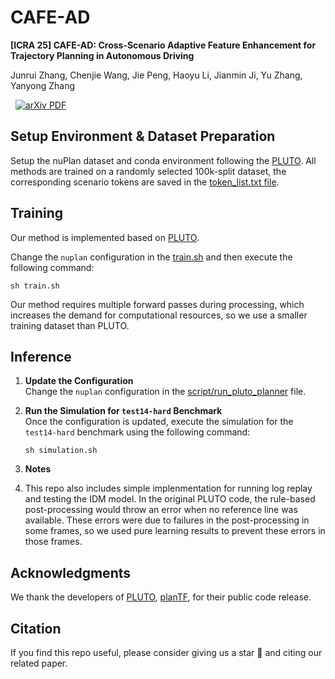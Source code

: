 # CAFE-AD

**[ICRA 25] CAFE-AD: Cross-Scenario Adaptive Feature Enhancement for Trajectory Planning in Autonomous Driving**

Junrui Zhang, Chenjie Wang, Jie Peng, Haoyu Li, Jianmin Ji, Yu Zhang, Yanyong Zhang

<p align="left">
<a href='https://arxiv.org/abs/2504.06584' style='padding-left: 0.5rem;'>
    <img src='https://img.shields.io/badge/arXiv-PDF-red?style=flat&logo=arXiv&logoColor=wihte' alt='arXiv PDF'>
</a>
</p>

## Setup Environment & Dataset Preparation

Setup the nuPlan dataset and conda environment following the [PLUTO](https://github.com/jchengai/pluto).
All methods are trained on a randomly selected 100k-split dataset, the corresponding scenario tokens are saved in the [token_list.txt file](https://github.com/AlniyatRui/CAFE-AD/blob/master/token_list.txt).

## Training

Our method is implemented based on [PLUTO](https://github.com/jchengai/pluto).

Change the `nuplan` configuration in the [train.sh](https://github.com/AlniyatRui/CAFE-AD/blob/master/train.sh) and then execute the following command:
    
   ```
   sh train.sh
   ```
Our method requires multiple forward passes during processing, which increases the demand for computational resources, so we use a smaller training dataset than PLUTO.

## Inference

1. **Update the Configuration**  
   Change the `nuplan` configuration in the [script/run_pluto_planner](https://github.com/AlniyatRui/CAFE-AD/blob/master/script/run_pluto_planner.sh) file.

2. **Run the Simulation for `test14-hard` Benchmark**  
   Once the configuration is updated, execute the simulation for the `test14-hard` benchmark using the following command:
    
   ```
   sh simulation.sh
   ```
   
3. **Notes**
4. 
    This repo also includes simple implenmentation for running log replay and testing the IDM model.
    In the original PLUTO code, the rule-based post-processing would throw an error when no reference line was available. These errors were due to failures in the post-processing in some frames, so we used pure learning results to prevent these errors in those frames.

## Acknowledgments
We thank the developers of [PLUTO](https://github.com/jchengai/pluto), [planTF](https://github.com/jchengai/planTF), for their public code release.

## Citation

If you find this repo useful, please consider giving us a star 🌟 and citing our related paper.
